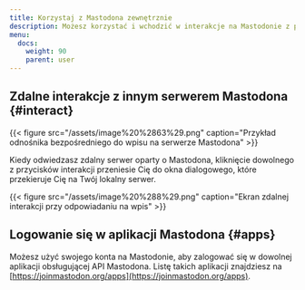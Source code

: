 ```yaml
---
title: Korzystaj z Mastodona zewnętrznie
description: Możesz korzystać i wchodzić w interakcje na Mastodonie z poziomu zewnętrznych aplikacji i stron.
menu:
  docs:
    weight: 90
    parent: user
---
```


## Zdalne interakcje z innym serwerem Mastodona {#interact}

{{< figure src="/assets/image%20%2863%29.png" caption="Przykład odnośnika bezpośredniego do wpisu na serwerze Mastodona" >}}

Kiedy odwiedzasz zdalny serwer oparty o Mastodona, kliknięcie dowolnego z przycisków interakcji przeniesie Cię do okna dialogowego, które przekieruje Cię na Twój lokalny serwer.

{{< figure src="/assets/image%20%288%29.png" caption="Ekran zdalnej interakcji przy odpowiadaniu na wpis" >}}

## Logowanie się w aplikacji Mastodona {#apps}

Możesz użyć swojego konta na Mastodonie, aby zalogować się w dowolnej aplikacji obsługującej API Mastodona. Listę takich aplikacji znajdziesz na [https://joinmastodon.org/apps](https://joinmastodon.org/apps).

